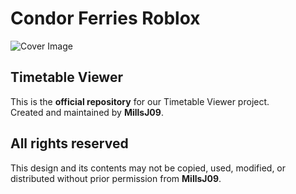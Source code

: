 # Condor Ferries Roblox
![Cover Image](https://media.discordapp.net/attachments/1374793634888552489/1422982375624671382/guilded_image_edcc70642c66271fe8551f27286e28d4_1.png?ex=68dea71c&is=68dd559c&hm=10898b3344454c45f0e6b77417ff95f9af4e24c1411bc7c636b1714baf7e659e&=&format=webp&quality=lossless&width=1872&height=468)
## Timetable Viewer

This is the **official repository** for our Timetable Viewer project.  
Created and maintained by **MillsJ09**.  

## All rights reserved
This design and its contents may not be copied, used, modified, or distributed without prior permission from **MillsJ09**.  
